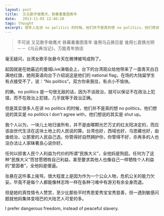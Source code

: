 ```yaml
---
layout: post
title:  又见歌手做鹰犬，铁幕重重困青年
date:   2013-11-05 12:46:20
tags: thought
excerpt: 很多人在讲 no politics 的时候，他们并不是真的想 no politics，他们想说的其实是 no politics I don't agree with，他们想说的其实是 shut up。
---
```

> 不可说
> 又见歌手做鹰犬
> 铁幕重重困青年
> 谁用乌云换日星
> 谁用匕首换光明
>－－《乌云典当记》，万能青年旅店

毫无疑问，台湾女歌手张悬今天在微博被骂成狗了。

起因就是在她最近的曼城Live演唱会上，台下的台湾观众给他带来了一面青天白日满地红旗，她用英语向台下介绍说这是他们的 national flag，在场的大陆留学生有点接受不了，说：“No politics”。双方你来我往，有点小不愉快。

的确，no politics 是一句很无敌的话，因为不谈政治，就可以保证不在政治上犯错，而不在政治上犯错，几乎就等于政治正确。

但是其实很多人在讲 no politics 的时候，他们并不是真的想 no politics，他们想说的其实是 no politics I don't agree with，他们想说的其实是 shut up。

我个人以为，一块儿土地归谁所有，并不是由哪颗光芒万丈的红太阳决定的，而应该由世代生活在这块土地上的人民说的算。台湾也好，西域也好，乌思藏也好，由谁统治，让那里的人民自己选。你管得好自然拥护你，你管得不好，杀再多的人也没办法让人家昧著良心说你好。

任何以损害人民个人利益为代价的所谓“民族大义”，全他妈是狗屁。任何为了这种“民族大义”而甘愿牺牲自己利益，甚至要求其他人也像自己一样牺牲个人利益的“爱国者”，全他妈是傻逼。

张悬在这件事上挨骂，很大程度上是因为作为一个公众人物，危机公关的能力欠妥。毕竟不是每个人都能像林志玲一样在各种刁难中有游刃有余全身而退。

但是她的真性情令人赞赏，至少比那些平时秀恩爱秀宝宝秀慈善，但一遇到敏感问题就他妈集体变哑巴的大陆艺人可爱的多。

I prefer dangerous freedom, instead of peaceful slavery.